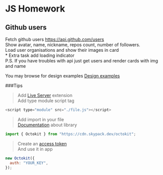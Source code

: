 # JS Homework

## Github users

Fetch github users https://api.github.com/users  
Show avatar, name, nickname, repos count, number of followers.  
Load user organisations and show their images in card  
\* Extra task add loading indicator  
P.S. If you have troubles with api just get users and render cards with img and name

You may browse for design examples
[Design examples](https://codepen.io/tag/user-card?cursor=ZD0xJm89MCZwPTE=)

###Tips

> Add [Live Server](https://marketplace.visualstudio.com/items?itemName=ritwickdey.LiveServer) extension  
> Add type module script tag

```js script
<script type="module" src="./file.js"></script>
```

> Add import in your file  
> [Documentation](https://github.com/octokit/octokit.js) about library

```js script
import { Octokit } from "https://cdn.skypack.dev/octokit";
```

> Create an [access token](https://docs.github.com/en/authentication/keeping-your-account-and-data-secure/creating-a-personal-access-token)  
> And use it in app

```js script
new Octokit({
  auth: "YOUR_KEY",
});
```

<!-- // Cats
// 'x-api-key': live_KM2XaepFFn85vLPmcyoNXg6HNdCzsJHhSDYH83X5JxdNBrv8zlqTRCFPrQUdVJEp
// as a query string parameter e.g. 'api_key=live_KM2XaepFFn85vLPmcyoNXg6HNdCzsJHhSDYH83X5JxdNBrv8zlqTRCFPrQUdVJEp'

// NASA
// const url = new URL("https://api.nasa.gov/planetary/apod");
// url.searchParams.set("api_key", "2W7aoCKRPO9VadOE4cBhh8LHqiynai2NQ1F8MnRi"); -->
